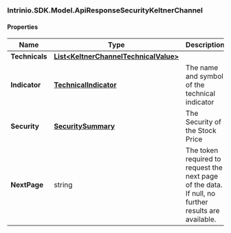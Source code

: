 [//]: # (CLASS:Intrinio.SDK.Model.ApiResponseSecurityKeltnerChannel)

[//]: # (KIND:object)

### Intrinio.SDK.Model.ApiResponseSecurityKeltnerChannel
#### Properties

[//]: # (START_DEFINITION)

Name | Type | Description
------------ | ------------- | -------------
**Technicals** | [**List&lt;KeltnerChannelTechnicalValue&gt;**](KeltnerChannelTechnicalValue.md) |  &nbsp;
**Indicator** | [**TechnicalIndicator**](TechnicalIndicator.md) | The name and symbol of the technical indicator &nbsp;
**Security** | [**SecuritySummary**](SecuritySummary.md) | The Security of the Stock Price &nbsp;
**NextPage** | string | The token required to request the next page of the data. If null, no further results are available. &nbsp;

[//]: # (END_DEFINITION)


[//]: # (CONTAINED_CLASS:Intrinio.SDK.Model.KeltnerChannelTechnicalValue)


[//]: # (CONTAINED_CLASS:Intrinio.SDK.Model.TechnicalIndicator)


[//]: # (CONTAINED_CLASS:Intrinio.SDK.Model.SecuritySummary)


